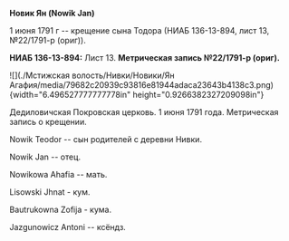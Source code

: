 **Новик Ян (Nowik Jan)**

1 июня 1791 г -- крещение сына Тодора (НИАБ 136-13-894, лист 13,
№22/1791-р (ориг)).

**НИАБ 136-13-894:** Лист 13. **Метрическая запись №22/1791-р (ориг).**

![](./Мстижская волость/Нивки/Новики/Ян Агафия/media/79682c20939c93816e81944adaca23643b4138c3.png){width="6.496527777777778in"
height="0.9266382327209098in"}

Дедиловичская Покровская церковь. 1 июня 1791 года. Метрическая запись о
крещении.

Nowik Teodor -- сын родителей с деревни Нивки.

Nowik Jan -- отец.

Nowikowa Ahafia -- мать.

Lisowski Jhnat - кум.

Bautrukowna Zofija - кума.

Jazgunowicz Antoni -- ксёндз.
